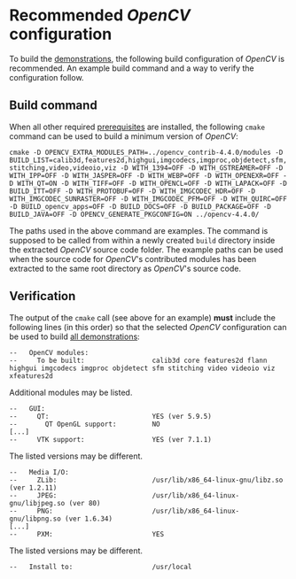 Recommended *OpenCV* configuration
==================================

To build the [demonstrations](demolist.md), the following build configuration of *OpenCV* is recommended. An example build command and a way to verify the configuration follow.

Build command
-------------

When all other required [prerequisites](readme.md) are installed, the following `cmake` command can be used to build a minimum version of *OpenCV*:

`cmake -D OPENCV_EXTRA_MODULES_PATH=../opencv_contrib-4.4.0/modules -D BUILD_LIST=calib3d,features2d,highgui,imgcodecs,imgproc,objdetect,sfm,stitching,video,videoio,viz -D WITH_1394=OFF -D WITH_GSTREAMER=OFF -D WITH_IPP=OFF -D WITH_JASPER=OFF -D WITH_WEBP=OFF -D WITH_OPENEXR=OFF -D WITH_QT=ON -D WITH_TIFF=OFF -D WITH_OPENCL=OFF -D WITH_LAPACK=OFF -D BUILD_ITT=OFF -D WITH_PROTOBUF=OFF -D WITH_IMGCODEC_HDR=OFF -D WITH_IMGCODEC_SUNRASTER=OFF -D WITH_IMGCODEC_PFM=OFF -D WITH_QUIRC=OFF -D BUILD_opencv_apps=OFF -D BUILD_DOCS=OFF -D BUILD_PACKAGE=OFF -D BUILD_JAVA=OFF -D OPENCV_GENERATE_PKGCONFIG=ON ../opencv-4.4.0/`

The paths used in the above command are examples. The command is supposed to be called from within a newly created `build` directory inside the extracted *OpenCV* source code folder. The example paths can be used when the source code for *OpenCV*'s contributed modules has been extracted to the same root directory as *OpenCV*'s source code.

Verification
------------

The output of the `cmake` call (see above for an example) **must** include the following lines (in this order) so that the selected *OpenCV* configuration can be used to build [all demonstrations](demolist.md):

````
--   OpenCV modules:
--     To be built:                 calib3d core features2d flann highgui imgcodecs imgproc objdetect sfm stitching video videoio viz xfeatures2d
````

Additional modules may be listed.

````
--   GUI: 
--     QT:                          YES (ver 5.9.5)
--       QT OpenGL support:         NO
[...]
--     VTK support:                 YES (ver 7.1.1)
````

The listed versions may be different.

````
--   Media I/O: 
--     ZLib:                        /usr/lib/x86_64-linux-gnu/libz.so (ver 1.2.11)
--     JPEG:                        /usr/lib/x86_64-linux-gnu/libjpeg.so (ver 80)
--     PNG:                         /usr/lib/x86_64-linux-gnu/libpng.so (ver 1.6.34)
[...]
--     PXM:                         YES
````

The listed versions may be different.

````
--   Install to:                    /usr/local
````
